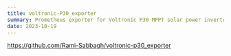 ```yaml
---
title: voltronic-P30_exporter
summary: Prometheus exporter for Voltronic P30 MPPT solar power inverter connected using RS232.
date: 2023-10-19
---
```


https://github.com/Rami-Sabbagh/voltronic-p30_exporter